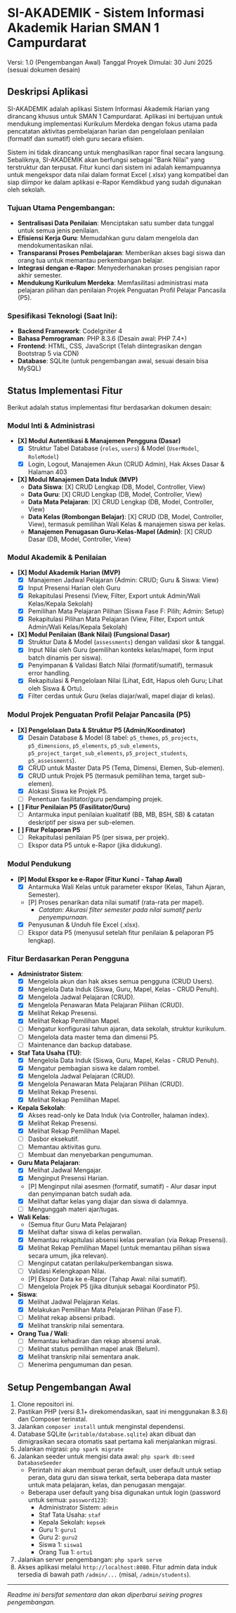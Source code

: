 # SI-AKADEMIK - Sistem Informasi Akademik Harian SMAN 1 Campurdarat

Versi: 1.0 (Pengembangan Awal)
Tanggal Proyek Dimulai: 30 Juni 2025 (sesuai dokumen desain)

## Deskripsi Aplikasi

SI-AKADEMIK adalah aplikasi Sistem Informasi Akademik Harian yang dirancang khusus untuk SMAN 1 Campurdarat. Aplikasi ini bertujuan untuk mendukung implementasi Kurikulum Merdeka dengan fokus utama pada pencatatan aktivitas pembelajaran harian dan pengelolaan penilaian (formatif dan sumatif) oleh guru secara efisien.

Sistem ini tidak dirancang untuk menghasilkan rapor final secara langsung. Sebaliknya, SI-AKADEMIK akan berfungsi sebagai "Bank Nilai" yang terstruktur dan terpusat. Fitur kunci dari sistem ini adalah kemampuannya untuk mengekspor data nilai dalam format Excel (.xlsx) yang kompatibel dan siap diimpor ke dalam aplikasi e-Rapor Kemdikbud yang sudah digunakan oleh sekolah.

### Tujuan Utama Pengembangan:
*   **Sentralisasi Data Penilaian**: Menciptakan satu sumber data tunggal untuk semua jenis penilaian.
*   **Efisiensi Kerja Guru**: Memudahkan guru dalam mengelola dan mendokumentasikan nilai.
*   **Transparansi Proses Pembelajaran**: Memberikan akses bagi siswa dan orang tua untuk memantau perkembangan belajar.
*   **Integrasi dengan e-Rapor**: Menyederhanakan proses pengisian rapor akhir semester.
*   **Mendukung Kurikulum Merdeka**: Memfasilitasi administrasi mata pelajaran pilihan dan penilaian Projek Penguatan Profil Pelajar Pancasila (P5).

### Spesifikasi Teknologi (Saat Ini):
*   **Backend Framework**: CodeIgniter 4
*   **Bahasa Pemrograman**: PHP 8.3.6 (Desain awal: PHP 7.4+)
*   **Frontend**: HTML, CSS, JavaScript (Telah diintegrasikan dengan Bootstrap 5 via CDN)
*   **Database**: SQLite (untuk pengembangan awal, sesuai desain bisa MySQL)

## Status Implementasi Fitur

Berikut adalah status implementasi fitur berdasarkan dokumen desain:

### Modul Inti & Administrasi

*   **[X] Modul Autentikasi & Manajemen Pengguna (Dasar)**
    *   [X] Struktur Tabel Database (`roles`, `users`) & Model (`UserModel`, `RoleModel`)
    *   [X] Login, Logout, Manajemen Akun (CRUD Admin), Hak Akses Dasar & Halaman 403
*   **[X] Modul Manajemen Data Induk (MVP)**
    *   **Data Siswa**: [X] CRUD Lengkap (DB, Model, Controller, View)
    *   **Data Guru**: [X] CRUD Lengkap (DB, Model, Controller, View)
    *   **Data Mata Pelajaran**: [X] CRUD Lengkap (DB, Model, Controller, View)
    *   **Data Kelas (Rombongan Belajar)**: [X] CRUD (DB, Model, Controller, View), termasuk pemilihan Wali Kelas & manajemen siswa per kelas.
    *   **Manajemen Penugasan Guru-Kelas-Mapel (Admin)**: [X] CRUD Dasar (DB, Model, Controller, View)

### Modul Akademik & Penilaian

*   **[X] Modul Akademik Harian (MVP)**
    *   [X] Manajemen Jadwal Pelajaran (Admin: CRUD; Guru & Siswa: View)
    *   [X] Input Presensi Harian oleh Guru
    *   [X] Rekapitulasi Presensi (View, Filter, Export untuk Admin/Wali Kelas/Kepala Sekolah)
    *   [X] Pemilihan Mata Pelajaran Pilihan (Siswa Fase F: Pilih; Admin: Setup)
    *   [X] Rekapitulasi Pilihan Mata Pelajaran (View, Filter, Export untuk Admin/Wali Kelas/Kepala Sekolah)
*   **[X] Modul Penilaian (Bank Nilai) (Fungsional Dasar)**
    *   [X] Struktur Data & Model (`assessments`) dengan validasi skor & tanggal.
    *   [X] Input Nilai oleh Guru (pemilihan konteks kelas/mapel, form input batch dinamis per siswa).
    *   [X] Penyimpanan & Validasi Batch Nilai (formatif/sumatif), termasuk error handling.
    *   [X] Rekapitulasi & Pengelolaan Nilai (Lihat, Edit, Hapus oleh Guru; Lihat oleh Siswa & Ortu).
    *   [X] Filter cerdas untuk Guru (kelas diajar/wali, mapel diajar di kelas).

### Modul Projek Penguatan Profil Pelajar Pancasila (P5)

*   **[X] Pengelolaan Data & Struktur P5 (Admin/Koordinator)**
    *   [X] Desain Database & Model (8 tabel: `p5_themes`, `p5_projects`, `p5_dimensions`, `p5_elements`, `p5_sub_elements`, `p5_project_target_sub_elements`, `p5_project_students`, `p5_assessments`).
    *   [X] CRUD untuk Master Data P5 (Tema, Dimensi, Elemen, Sub-elemen).
    *   [X] CRUD untuk Projek P5 (termasuk pemilihan tema, target sub-elemen).
    *   [X] Alokasi Siswa ke Projek P5.
    *   [ ] Penentuan fasilitator/guru pendamping projek.
*   **[ ] Fitur Penilaian P5 (Fasilitator/Guru)**
    *   [ ] Antarmuka input penilaian kualitatif (BB, MB, BSH, SB) & catatan deskriptif per siswa per sub-elemen.
*   **[ ] Fitur Pelaporan P5**
    *   [ ] Rekapitulasi penilaian P5 (per siswa, per projek).
    *   [ ] Ekspor data P5 untuk e-Rapor (jika didukung).

### Modul Pendukung

*   **[P] Modul Ekspor ke e-Rapor (Fitur Kunci - Tahap Awal)**
    *   [X] Antarmuka Wali Kelas untuk parameter ekspor (Kelas, Tahun Ajaran, Semester).
    *   [P] Proses penarikan data nilai sumatif (rata-rata per mapel).
        *   *Catatan: Akurasi filter semester pada nilai sumatif perlu penyempurnaan.*
    *   [X] Penyusunan & Unduh file Excel (.xlsx).
    *   [ ] Ekspor data P5 (menyusul setelah fitur penilaian & pelaporan P5 lengkap).

### Fitur Berdasarkan Peran Pengguna
*   **Administrator Sistem**:
    *   [X] Mengelola akun dan hak akses semua pengguna (CRUD Users).
    *   [X] Mengelola Data Induk (Siswa, Guru, Mapel, Kelas - CRUD Penuh).
    *   [X] Mengelola Jadwal Pelajaran (CRUD).
    *   [X] Mengelola Penawaran Mata Pelajaran Pilihan (CRUD).
    *   [X] Melihat Rekap Presensi.
    *   [X] Melihat Rekap Pemilihan Mapel.
    *   [ ] Mengatur konfigurasi tahun ajaran, data sekolah, struktur kurikulum.
    *   [ ] Mengelola data master tema dan dimensi P5.
    *   [ ] Maintenance dan backup database.
*   **Staf Tata Usaha (TU)**:
    *   [X] Mengelola Data Induk (Siswa, Guru, Mapel, Kelas - CRUD Penuh).
    *   [X] Mengatur pembagian siswa ke dalam rombel.
    *   [X] Mengelola Jadwal Pelajaran (CRUD).
    *   [X] Mengelola Penawaran Mata Pelajaran Pilihan (CRUD).
    *   [X] Melihat Rekap Presensi.
    *   [X] Melihat Rekap Pemilihan Mapel.
*   **Kepala Sekolah**:
    *   [X] Akses read-only ke Data Induk (via Controller, halaman index).
    *   [X] Melihat Rekap Presensi.
    *   [X] Melihat Rekap Pemilihan Mapel.
    *   [ ] Dasbor eksekutif.
    *   [ ] Memantau aktivitas guru.
    *   [ ] Membuat dan menyebarkan pengumuman.
*   **Guru Mata Pelajaran**:
    *   [X] Melihat Jadwal Mengajar.
    *   [X] Menginput Presensi Harian.
    *   [P] Menginput nilai asesmen (formatif, sumatif) - Alur dasar input dan penyimpanan batch sudah ada.
    *   [X] Melihat daftar kelas yang diajar dan siswa di dalamnya.
    *   [ ] Mengunggah materi ajar/tugas.
*   **Wali Kelas**:
    *   (Semua fitur Guru Mata Pelajaran)
    *   [X] Melihat daftar siswa di kelas perwalian.
    *   [X] Memantau rekapitulasi absensi kelas perwalian (via Rekap Presensi).
    *   [X] Melihat Rekap Pemilihan Mapel (untuk memantau pilihan siswa secara umum, jika relevan).
    *   [ ] Menginput catatan perilaku/perkembangan siswa.
    *   [ ] Validasi Kelengkapan Nilai.
    *   [P] Ekspor Data ke e-Rapor (Tahap Awal: nilai sumatif).
    *   [ ] Mengelola Projek P5 (jika ditunjuk sebagai Koordinator P5).
*   **Siswa**:
    *   [X] Melihat Jadwal Pelajaran Kelas.
    *   [X] Melakukan Pemilihan Mata Pelajaran Pilihan (Fase F).
    *   [ ] Melihat rekap absensi pribadi.
    *   [X] Melihat transkrip nilai sementara.
*   **Orang Tua / Wali**:
    *   [ ] Memantau kehadiran dan rekap absensi anak.
    *   [ ] Melihat status pemilihan mapel anak (Belum).
    *   [X] Melihat transkrip nilai sementara anak.
    *   [ ] Menerima pengumuman dan pesan.

## Setup Pengembangan Awal

1.  Clone repositori ini.
2.  Pastikan PHP (versi 8.1+ direkomendasikan, saat ini menggunakan 8.3.6) dan Composer terinstal.
3.  Jalankan `composer install` untuk menginstal dependensi.
4.  Database SQLite (`writable/database.sqlite`) akan dibuat dan dimigrasikan secara otomatis saat pertama kali menjalankan migrasi.
5.  Jalankan migrasi: `php spark migrate`
6.  Jalankan seeder untuk mengisi data awal: `php spark db:seed DatabaseSeeder`
    *   Perintah ini akan membuat peran default, user default untuk setiap peran, data guru dan siswa terkait, serta beberapa data master untuk mata pelajaran, kelas, dan penugasan mengajar.
    *   Beberapa user default yang bisa digunakan untuk login (password untuk semua: `password123`):
        *   Administrator Sistem: `admin`
        *   Staf Tata Usaha: `staf`
        *   Kepala Sekolah: `kepsek`
        *   Guru 1: `guru1`
        *   Guru 2: `guru2`
        *   Siswa 1: `siswa1`
        *   Orang Tua 1: `ortu1`
7.  Jalankan server pengembangan: `php spark serve`
8.  Akses aplikasi melalui `http://localhost:8080`. Fitur admin data induk tersedia di bawah path `/admin/...` (misal, `/admin/students`).

---
*Readme ini bersifat sementara dan akan diperbarui seiring progres pengembangan.*
